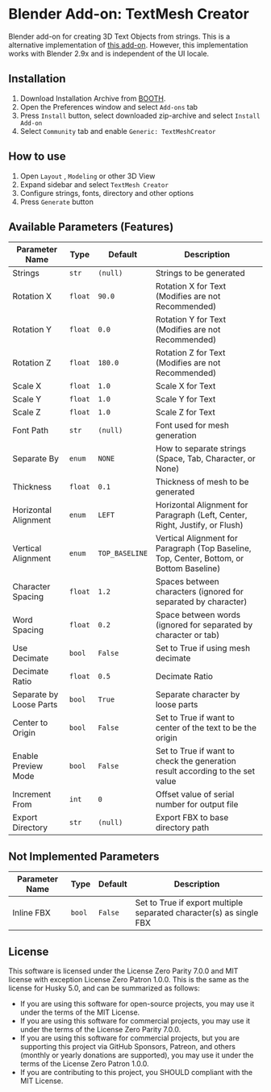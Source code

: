 # Blender Add-on: TextMesh Creator

Blender add-on for creating 3D Text Objects from strings.
This is a alternative implementation of [this add-on](https://booth.pm/ja/items/1580053).
However, this implementation works with Blender 2.9x and is independent of the UI locale.

## Installation

1. Download Installation Archive from [BOOTH](https://natsuneko.booth.pm/items/3110204).
2. Open the Preferences window and select `Add-ons` tab
3. Press `Install` button, select downloaded zip-archive and select `Install Add-on`
4. Select `Community` tab and enable `Generic: TextMeshCreator`

## How to use

1. Open `Layout` , `Modeling` or other 3D View
2. Expand sidebar and select `TextMesh Creator`
3. Configure strings, fonts, directory and other options
4. Press `Generate` button

## Available Parameters (Features)

| Parameter Name          | Type    | Default        | Description                                                                              |
| ----------------------- | ------- | -------------- | ---------------------------------------------------------------------------------------- |
| Strings                 | `str`   | `(null)`       | Strings to be generated                                                                  |
| Rotation X              | `float` | `90.0`         | Rotation X for Text (Modifies are not Recommended)                                       |
| Rotation Y              | `float` | `0.0`          | Rotation Y for Text (Modifies are not Recommended)                                       |
| Rotation Z              | `float` | `180.0`        | Rotation Z for Text (Modifies are not Recommended)                                       |
| Scale X                 | `float` | `1.0`          | Scale X for Text                                                                         |
| Scale Y                 | `float` | `1.0`          | Scale Y for Text                                                                         |
| Scale Z                 | `float` | `1.0`          | Scale Z for Text                                                                         |
| Font Path               | `str`   | `(null)`       | Font used for mesh generation                                                            |
| Separate By             | `enum`  | `NONE`         | How to separate strings (Space, Tab, Character, or None)                                 |
| Thickness               | `float` | `0.1`          | Thickness of mesh to be generated                                                        |
| Horizontal Alignment    | `enum`  | `LEFT`         | Horizontal Alignment for Paragraph (Left, Center, Right, Justify, or Flush)              |
| Vertical Alignment      | `enum`  | `TOP_BASELINE` | Vertical Alignment for Paragraph (Top Baseline, Top, Center, Bottom, or Bottom Baseline) |
| Character Spacing       | `float` | `1.2`          | Spaces between characters (ignored for separated by character)                           |
| Word Spacing            | `float` | `0.2`          | Space between words (ignored for separated by character or tab)                          |
| Use Decimate            | `bool`  | `False`        | Set to True if using mesh decimate                                                       |
| Decimate Ratio          | `float` | `0.5`          | Decimate Ratio                                                                           |
| Separate by Loose Parts | `bool`  | `True`         | Separate character by loose parts                                                        |
| Center to Origin        | `bool`  | `False`        | Set to True if want to center of the text to be the origin                               |
| Enable Preview Mode     | `bool`  | `False`        | Set to True if want to check the generation result according to the set value            |
| Increment From          | `int`   | `0`            | Offset value of serial number for output file                                            |
| Export Directory        | `str`   | `(null)`       | Export FBX to base directory path                                                        |

## Not Implemented Parameters

| Parameter Name | Type   | Default | Description                                                         |
| -------------- | ------ | ------- | ------------------------------------------------------------------- |
| Inline FBX     | `bool` | `False` | Set to True if export multiple separated character(s) as single FBX |

## License

This software is licensed under the License Zero Parity 7.0.0 and MIT license with exception License Zero Patron 1.0.0.
This is the same as the license for Husky 5.0, and can be summarized as follows:

- If you are using this software for open-source projects, you may use it under the terms of the MIT License.
- If you are using this software for commercial projects, you may use it under the terms of the License Zero Parity 7.0.0.
- If you are using this software for commercial projects, but you are supporting this project via GitHub Sponsors, Patreon, and others (monthly or yearly donations are supported), you may use it under the terms of the License Zero Patron 1.0.0.
- If you are contributing to this project, you SHOULD compliant with the MIT License.
